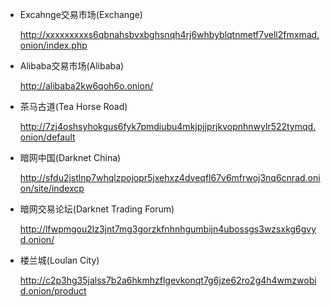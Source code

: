 - Excahnge交易市场(Exchange)

  http://xxxxxxxxxs6qbnahsbvxbghsnqh4rj6whbyblqtnmetf7vell2fmxmad.onion/index.php

- Alibaba交易市场(Alibaba)

  http://alibaba2kw6qoh6o.onion/

- 茶马古道(Tea Horse Road)

  http://7zj4oshsyhokgus6fyk7pmdiubu4mkjpjjprjkvopnhnwylr522tymqd.onion/default

- 暗网中国(Darknet China)

  http://sfdu2jstlnp7whqlzpojopr5jxehxz4dveqfl67v6mfrwoj3nq6cnrad.onion/site/indexcp

- 暗网交易论坛(Darknet Trading Forum)

  http://lfwpmgou2lz3jnt7mg3gorzkfnhnhgumbijn4ubossgs3wzsxkg6gvyd.onion/

- 楼兰城(Loulan City)

  http://c2p3hg35jalss7b2a6hkmhzflgevkonqt7g6jze62ro2g4h4wmzwobid.onion/product